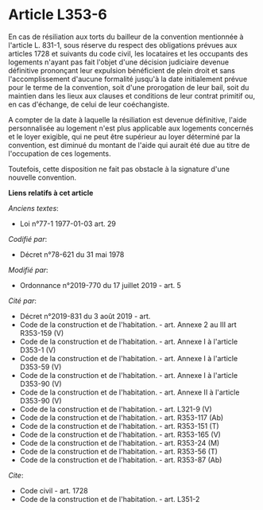 # Article L353-6

En cas de résiliation aux torts du bailleur de la convention mentionnée à l'article    L. 831-1, sous réserve du respect des
obligations prévues aux articles 1728 et suivants du code civil, les locataires et les occupants des logements n'ayant pas
fait l'objet d'une décision judiciaire devenue définitive prononçant leur expulsion bénéficient de plein droit et sans
l'accomplissement d'aucune formalité jusqu'à la date initialement prévue pour le terme de la convention, soit d'une
prorogation de leur bail, soit du maintien dans les lieux aux clauses et conditions de leur contrat primitif ou, en cas
d'échange, de celui de leur coéchangiste. 

A compter de la date à laquelle la résiliation est devenue définitive, l'aide personnalisée au logement n'est plus applicable
aux logements concernés et le loyer exigible, qui ne peut être supérieur au loyer déterminé par la convention, est diminué du
montant de l'aide qui aurait été due au titre de l'occupation de ces logements. 

Toutefois, cette disposition ne fait pas obstacle à la signature d'une nouvelle convention.

**Liens relatifs à cet article**

_Anciens textes_:

  - Loi n°77-1 1977-01-03 art. 29

_Codifié par_:

  - Décret n°78-621 du 31 mai 1978

_Modifié par_:

  - Ordonnance n°2019-770 du 17 juillet 2019 - art. 5

_Cité par_:

  - Décret n°2019-831 du 3 août 2019 - art.
  - Code de la construction et de l'habitation. - art. Annexe 2 au III art R353-159 (V)
  - Code de la construction et de l'habitation. - art. Annexe I à l'article D353-1 (V)
  - Code de la construction et de l'habitation. - art. Annexe I à l'article D353-59 (V)
  - Code de la construction et de l'habitation. - art. Annexe I à l'article D353-90 (V)
  - Code de la construction et de l'habitation. - art. Annexe II à l'article D353-90 (V)
  - Code de la construction et de l'habitation. - art. L321-9 (V)
  - Code de la construction et de l'habitation. - art. R353-117 (Ab)
  - Code de la construction et de l'habitation. - art. R353-151 (T)
  - Code de la construction et de l'habitation. - art. R353-165 (V)
  - Code de la construction et de l'habitation. - art. R353-24 (M)
  - Code de la construction et de l'habitation. - art. R353-56 (T)
  - Code de la construction et de l'habitation. - art. R353-87 (Ab)

_Cite_:

  - Code civil - art. 1728
  - Code de la construction et de l'habitation. - art. L351-2
